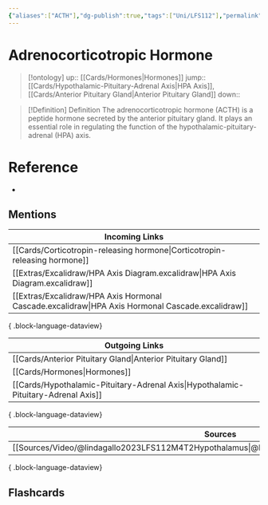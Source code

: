 ```yaml
---
{"aliases":["ACTH"],"dg-publish":true,"tags":["Uni/LFS112"],"permalink":"/cards/adrenocorticotropic-hormone/","dgPassFrontmatter":true}
---
```


# Adrenocorticotropic Hormone

> [!ontology]
> up:: [[Cards/Hormones\|Hormones]]
> jump:: [[Cards/Hypothalamic-Pituitary-Adrenal Axis\|HPA Axis]], [[Cards/Anterior Pituitary Gland\|Anterior Pituitary Gland]]
> down:: 

> [!Definition] Definition
> The adrenocorticotropic hormone (ACTH) is a peptide hormone secreted by the anterior pituitary gland. It plays an essential role in regulating the function of the hypothalamic-pituitary-adrenal (HPA) axis.

# Reference

- 

## Mentions

| Incoming Links                                                                                      |
| --------------------------------------------------------------------------------------------------- |
| [[Cards/Corticotropin-releasing hormone\|Corticotropin-releasing hormone]]                       |
| [[Extras/Excalidraw/HPA Axis Diagram.excalidraw\|HPA Axis Diagram.excalidraw]]                   |
| [[Extras/Excalidraw/HPA Axis Hormonal Cascade.excalidraw\|HPA Axis Hormonal Cascade.excalidraw]] |

{ .block-language-dataview}

| Outgoing Links                                                                        |
| ------------------------------------------------------------------------------------- |
| [[Cards/Anterior Pituitary Gland\|Anterior Pituitary Gland]]                       |
| [[Cards/Hormones\|Hormones]]                                                       |
| [[Cards/Hypothalamic-Pituitary-Adrenal Axis\|Hypothalamic-Pituitary-Adrenal Axis]] |

{ .block-language-dataview}

| Sources                                                                                           |
| ------------------------------------------------------------------------------------------------- |
| [[Sources/Video/@lindagallo2023LFS112M4T2Hypothalamus\|@lindagallo2023LFS112M4T2Hypothalamus]] |

{ .block-language-dataview}

## Flashcards